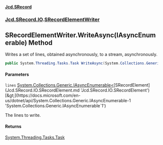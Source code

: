 #### [Jcd.SRecord](index.md 'index')
### [Jcd.SRecord.IO](Jcd.SRecord.IO.md 'Jcd.SRecord.IO').[SRecordElementWriter](Jcd.SRecord.IO.SRecordElementWriter.md 'Jcd.SRecord.IO.SRecordElementWriter')

## SRecordElementWriter.WriteAsync(IAsyncEnumerable<SRecordElement>) Method

Writes a set of lines, obtained asynchronously, to a stream, asynchronously.

```csharp
public System.Threading.Tasks.Task WriteAsync(System.Collections.Generic.IAsyncEnumerable<Jcd.SRecord.IO.SRecordElement> lines);
```
#### Parameters

<a name='Jcd.SRecord.IO.SRecordElementWriter.WriteAsync(System.Collections.Generic.IAsyncEnumerable_Jcd.SRecord.IO.SRecordElement_).lines'></a>

`lines` [System.Collections.Generic.IAsyncEnumerable&lt;](https://docs.microsoft.com/en-us/dotnet/api/System.Collections.Generic.IAsyncEnumerable-1 'System.Collections.Generic.IAsyncEnumerable`1')[SRecordElement](Jcd.SRecord.IO.SRecordElement.md 'Jcd.SRecord.IO.SRecordElement')[&gt;](https://docs.microsoft.com/en-us/dotnet/api/System.Collections.Generic.IAsyncEnumerable-1 'System.Collections.Generic.IAsyncEnumerable`1')

The lines to write.

#### Returns
[System.Threading.Tasks.Task](https://docs.microsoft.com/en-us/dotnet/api/System.Threading.Tasks.Task 'System.Threading.Tasks.Task')